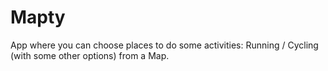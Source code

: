 # Mapty
App where you can choose places to do some activities: Running / Cycling (with some other options) from a Map.
